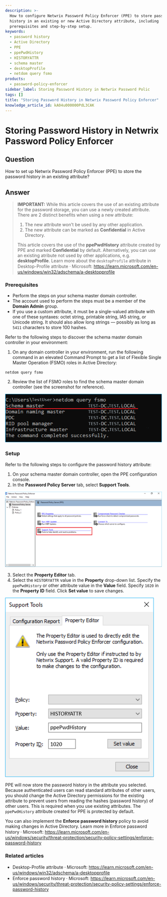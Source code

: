 ```yaml
---
description: >-
  How to configure Netwrix Password Policy Enforcer (PPE) to store password
  history in an existing or new Active Directory attribute, including
  prerequisites and step-by-step setup.
keywords:
  - password history
  - Active Directory
  - PPE
  - ppePwdHistory
  - HISTORYATTR
  - schema master
  - desktopProfile
  - netdom query fsmo
products:
  - password-policy-enforcer
sidebar_label: Storing Password History in Netwrix Password Polic
tags: []
title: "Storing Password History in Netwrix Password Policy Enforcer"
knowledge_article_id: kA04u000000PdL3CAK
---
```


# Storing Password History in Netwrix Password Policy Enforcer

## Question

How to set up Netwrix Password Policy Enforcer (PPE) to store the password history in an existing attribute?

## Answer

> **IMPORTANT:** While this article covers the use of an existing attribute for the password storage, you can use a newly created attribute. There are 2 distinct benefits when using a new attribute:
>
> 1. The new attribute won't be used by any other application.
> 2. The new attribute can be marked as **Confidential** in Active Directory.
>
> This article covers the use of the **ppePwdHistory** attribute created by PPE and marked **Confidential** by default. Alternatively, you can use an existing atribute not used by other applications, e.g. **desktopProfile**. Learn more about the `desktopProfile` attribute in Desktop-Profile attribute ⸱ Microsoft: https://learn.microsoft.com/en-us/windows/win32/adschema/a-desktopprofile

### Prerequisites

- Perform the steps on your schema master domain controller.
- The account used to perform the steps must be a member of the **Domain Admin** group.
- If you use a custom attribute, it must be a single-valued attribute with one of these syntaxes: octet string, printable string, IA5 string, or Unicode string. It should also allow long strings — possibly as long as `5411` characters to store 100 hashes.

Refer to the following steps to discover the schema master domain controller in your environment:

1. On any domain controller in your environment, run the following command in an elevated Command Prompt to get a list of Flexible Single Master Operation (FSMO) roles in Active Directory:
```text
netdom query fsmo
```
2. Review the list of FSMO roles to find the schema master domain controller (see the screenshot for reference).

![FSMO roles screenshot](./images/ka04u00000118AH_0EM4u000008MdQE.png)

### Setup

Refer to the following steps to configure the password history attribute:

1. On your schema master domain controller, open the PPE configuration console.
2. In the **Password Policy Server** tab, select **Support Tools**.

![Support Tools screenshot](./images/ka04u00000118AH_0EM4u000008MdQY.png)

3. Select the **Property Editor** tab.
4. Select the `HISTORYATTR` value in the **Property** drop-down list. Specify the `ppePwdHistory` or other attribute value in the **Value** field. Specify `1020` in the **Property ID** field. Click **Set value** to save changes.

![Property Editor screenshot](./images/ka04u00000118AH_0EM4u000008MdQJ.png)

PPE will now store the password history in the attribute you selected. Because authenticated users can read standard attributes of other users, you should change the Active Directory permissions for the existing attribute to prevent users from reading the hashes (password history) of other users. This is required when you use existing attributes. The `ppePwdHistory` attribute created for PPE is protected by default.

You can also implement the **Enforce password history** policy to avoid making changes in Active Directory. Learn more in Enforce password history ⸱ Microsoft: https://learn.microsoft.com/en-us/windows/security/threat-protection/security-policy-settings/enforce-password-history

### Related articles

- Desktop-Profile attribute ⸱ Microsoft: https://learn.microsoft.com/en-us/windows/win32/adschema/a-desktopprofile
- Enforce password history ⸱ Microsoft: https://learn.microsoft.com/en-us/windows/security/threat-protection/security-policy-settings/enforce-password-history
